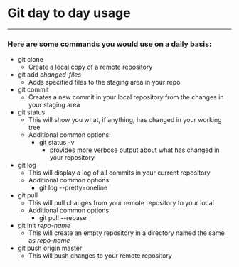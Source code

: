 # Git day to day usage  
---

### Here are some commands you would use on a daily basis:
* git clone
  * Create a local copy of a remote repository
* git add _changed-files_
  * Adds specified files to the staging area in your repo 
* git commit
  * Creates a new commit in your local repository from the changes in your staging area
* git status
  * This will show you what, if anything, has changed in your working tree
  * Additional common options:
    * git status -v 
      * provides more verbose output about what has changed in your repository
* git log
  * This will display a log of all commits in your current repository
  * Additional common options:
    * git log --pretty=oneline
* git pull
  * This will pull changes from your remote repository to your local
  * Additional common options:
    * git pull --rebase
* git init _repo-name_
  * This will create an empty repository in a directory named the same as _repo-name_
* git push origin master
  * This will push changes to your remote repository